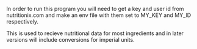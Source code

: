 In order to run this program you will need to get a key and
user id from nutritionix.com and make an env file with
them set to MY_KEY and MY_ID respectively.

This is used to recieve nutritional data for most ingredients and in later versions will include conversions for imperial units.
